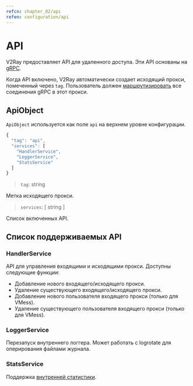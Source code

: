 ```yaml
---
refcn: chapter_02/api
refen: configuration/api
---
```


# API

V2Ray предоставляет API для удаленного доступа. Эти API основаны на [gRPC](https://grpc.io/).

Когда API включено, V2Ray автоматически создает исходящий прокси, помеченный через `tag`. Пользователь должен [маршрутизировать](routing.md) все соединения gRPC в этот прокси.

## ApiObject

`ApiObject` используется как поле `api` на верхнем уровне конфигурации.

```javascript
{
  "tag": "api",
  "services": [
    "HandlerService",
    "LoggerService",
    "StatsService"
  ]
}
```

> `tag`: string

Метка исходящего прокси.

> `services`: \[ string \]

Список включенных API.

## Список поддерживаемых API

### HandlerService

API для управления входящими и исходящими прокси. Доступны следующие функции:

* Добавление нового входящего/исходящего прокси.
* Удаление существующего входящего/исходящего прокси.
* Добавление нового пользователя входящего прокси (только для VMess).
* Удаление существующего пользователя входящего прокси (только для VMess).

### LoggerService

Перезапуск внутреннего логгера. Может работать с logrotate для оперирования файлами журнала.

### StatsService

Поддержка [внутренней статистики](stats.md).